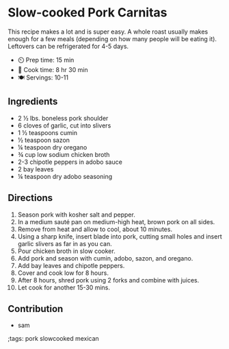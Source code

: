 # Slow-cooked Pork Carnitas

This recipe makes a lot and is super easy. A whole roast usually makes enough for a few meals (depending on how many people will be eating it). Leftovers can be refrigerated for 4-5 days.

- ⏲️ Prep time: 15 min
- 🍳 Cook time: 8 hr 30 min
- 🍽️ Servings: 10-11

## Ingredients

- 2 ½ lbs. boneless pork shoulder
- 6 cloves of garlic, cut into slivers
- 1 ½ teaspoons cumin
- ½ teaspoon sazon
- ¼ teaspoon dry oregano
- ¾ cup low sodium chicken broth
- 2-3 chipotle peppers in adobo sauce
- 2 bay leaves
- ¼ teaspoon dry adobo seasoning


## Directions

1.	Season pork with kosher salt and pepper.
2.	In a medium sauté pan on medium-high heat, brown pork on all sides.
3.	Remove from heat and allow to cool, about 10 minutes.
4.	Using a sharp knife, insert blade into pork, cutting small holes and insert garlic slivers as far in as you can.
5.	Pour chicken broth in slow cooker.
6.	 Add pork and season with cumin, adobo, sazon, and oregano.
7.	Add bay leaves and chipotle peppers.
8.	Cover and cook low for 8 hours.
9.	After 8 hours, shred pork using 2 forks and combine with juices.
10.	Let cook for another 15-30 mins.


## Contribution

- sam


;tags: pork slowcooked mexican
